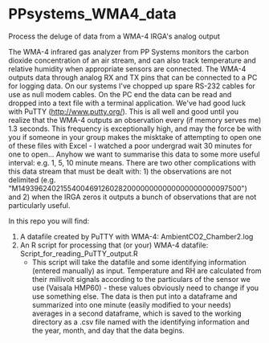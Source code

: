 # PPsystems_WMA4_data
Process the deluge of data from a WMA-4 IRGA's analog output

The WMA-4 infrared gas analyzer from PP Systems monitors the carbon dioxide concentration of an air stream, and can also track temperature and relative humidity when appropriate sensors are connected. The WMA-4 outputs data through analog RX and TX pins that can be connected to a PC for logging data. On our systems I've chopped up spare RS-232 cables for use as null modem cables. On the PC end the data can be read and dropped into a text file with a terminal application. We've had good luck with PuTTY (http://www.putty.org/). This is all well and good until you realize that the WMA-4 outputs an observation every (if memory serves me) 1.3 seconds. This frequency is exceptionally high, and may the force be with you if someone in your group makes the misktake of attempting to open one of these files with Excel - I watched a poor undergrad wait 30 minutes for one to open... Anyhow we want to summarise this data to some more useful interval: e.g. 1, 5, 10 minute means. There are two other complications with this data stream that must be dealt with: 1) the observations are not delimited (e.g. "M1493962402155400469126028200000000000000000000097500") and 2) when the IRGA zeros it outputs a bunch of observations that are not particularly useful.

In this repo you will find:

1. A datafile created by PuTTY with WMA-4: AmbientCO2_Chamber2.log
2. An R script for processing that (or your) WMA-4 datafile: Script_for_reading_PuTTY_output.R
    - This script will take the datafile and some identifying information (entered manually) as input. Temperature and RH are calculated from their millivolt signals according to the particulars of the sensor we use (Vaisala HMP60) - these values obviously need to change if you use something else. The data is then put into a dataframe and summarized into one minute (easily modified to your needs) averages in a second dataframe, which is saved to the working directory as a .csv file named with the identifying information and the year, month, and day that the data begins. 
